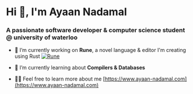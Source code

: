 <h1 align="left">Hi 👋, I'm Ayaan Nadamal</h1>
<h3 align="left">A passionate software developer & computer science student @ university of waterloo</h3>

- 🔭 I’m currently working on **Rune**, a novel language & editor I'm creating using Rust
[![Rune](https://github-readme-stats.vercel.app/api/pin/?username=Ayu190505&repo=Rune)](https://github.com/Blank9999/Rune)

- 🌱 I’m currently learning about **Compilers & Databases**

- 👨‍💻 Feel free to learn more about me [https://www.ayaan-nadamal.com](https://www.ayaan-nadamal.com)
